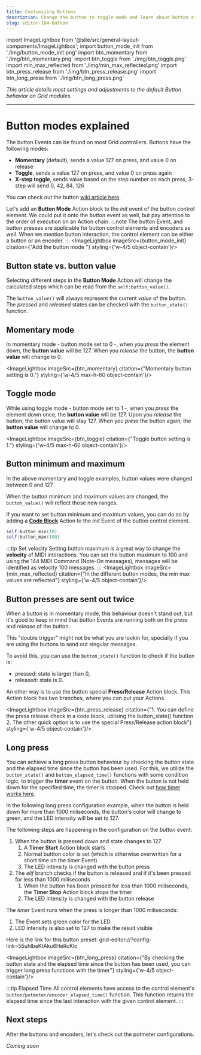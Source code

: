 ```yaml
---
title: Customizing Buttons
description: Change the button to toggle mode and learn about button states.
slug: editor-104-button
---
```


import ImageLightbox from '@site/src/general-layout-components/ImageLightbox';
import button_mode_init from './img/button_mode_init.png'
import btn_momentary from './img/btn_momentary.png'
import btn_toggle from './img/btn_toggle.png'
import min_max_reflected from './img/min_max_reflected.png'
import btn_press_release from './img/btn_press_release.png'
import btn_long_press from './img/btn_long_press.png'

*This article details most settings and adjustments to the default Button behavior on Grid modules.*

---

# Button modes explained

The button Events can be found on most Grid controllers. Buttons have the following modes:
- **Momentary** (default), sends a value 127 on press, and value 0 on release
- **Toggle**, sends a value 127 on press, and value 0 on press again
- **X-step toggle**, sends value based on the step number on each press, 3-step will send 0, 42, 84, 126

You can check out the button [wiki article here](/wiki/actions/element-settings/button-mode).

Let's add an **Button Mode** Action block to the *init* event of the button control element. We could put it onto the *button* event as well, but pay attention to the order of execution on an Action chain. 
:::note 
The button Event, and button presses are applicable for button control elements and encoders as well. When we mention button interaction, the control element can be either a button or an encoder.
:::
<ImageLightbox imageSrc={button_mode_init} citation={"Add the button mode "} styling={'w-4/5 object-contain'}/>

## Button state vs. button value

Selecting different steps in the **Button Mode** Action will change the calculated steps which can be read from the `self:button_value()`.

The `button_value()` will always represent the current *value* of the button. The *pressed* and *released* states can be checked with the `button_state()` function.

## Momentary mode

In momentary mode - button mode set to 0 -, when you *press* the element down, the **button value** will be 127. When you *release* the button, the **button value** will change to 0.

<ImageLightbox imageSrc={btn_momentary} citation={"Momentary button setting is 0."} styling={'w-4/5 max-h-60 object-contain'}/>

## Toggle mode

While using toggle mode - button mode set to 1 -, when you *press* the element down once, the **button value** will be 127. Upon you *release* the button, the button value will stay 127. When you *press* the button again, the **button value** will change to 0.

<ImageLightbox imageSrc={btn_toggle} citation={"Toggle button setting is 1."} styling={'w-4/5 max-h-60 object-contain'}/>

## Button minimum and maximum

In the above momentary and toggle examples, button values were changed between 0 and 127.

When the button minimum and maximum values are changed, the `button_value()` will reflect those new ranges.

If you want to set button minimum and maximum values, you can do so by adding a [**Code Block**](/wiki/actions/code/code-block) Action to the *init* Event of the button control element.

```lua
self:button_min(10)
self:button_max(100)
```

:::tip Set velocity
Setting button maximum is a great way to change the **velocity** of MIDI interactions. You can set the button maximum to 100 and using the 144 MIDI Command (Note-On messages), messages will be identified as velocity 100 messages.
:::
<ImageLightbox imageSrc={min_max_reflected} citation={"In the different button modes, the min max values are reflected"} styling={'w-4/5 object-contain'}/>

## Button presses are sent out twice

When a button is in momentary mode, this behaviour doesn't stand out, but it's good to keep in mind that button Events are running both on the *press* and *release* of the button.

This "double trigger" might not be what you are lookin for, specially if you are using the buttons to send out singular messages.

To avoid this, you can use the `button_state()` function to check if the button is:
- pressed: state is larger than 0,
- released: state is 0.

An other way is to use the button special **Press/Release** Action block. This Action block has two branches, where you can put your Actions.

<ImageLightbox imageSrc={btn_press_release} citation={"1. You can define the press release check in a code block, utilising the button_state() function<br/>2. The other quick option is to use the special Press/Release action block"} styling={'w-4/5 object-contain'}/>

## Long press

You can achieve a long press button behaviour by checking the button state and the elapsed time since the button has been used. For this, we utilize the `button_state()` and `button_elapsed_time()` functions with some condition logic, to trigger the **timer** event on the button. When the button is not held down for the specified time, the timer is stopped. Check out [how timer works here](/wiki/events/ui-events/timer-event).

In the following long press configuration example, when the button is held down for more than 1000 miliseconds, the button's color will change to green, and the LED intensity will be set to 127.

The following steps are happening in the configuration on the *button* event:
1. When the button is pressed down and state changes to 127
    1. A **Timer Start** Action block starts
    2. Normal buttton color is set (which is otherwise overwritten for a short time on the timer Event)
    3. The LED intensity is changed with the button press
2. The *elif* branch checks if the button is released and if it's been pressed for less than 1000 miliseconds
    1. When the button has been pressed for less than 1000 miliseconds, the **Timer Stop** Action block stops the timer
    2. The LED intensity is changed with the button release

The *timer* Event runs when the press is longer than 1000 miliseconds: 
1. The Event sets green color for the LED
2. LED intensity is also set to 127 to make the result visible

Here is the link for this button preset: grid-editor://?config-link=55uhlbeKtAku6HeRcKlo

<ImageLightbox imageSrc={btn_long_press} citation={"By checking the button state and the elapsed time since the button has been used, you can trigger long press functions with the timer"} styling={'w-4/5 object-contain'}/>

:::tip Elapsed Time
All control elements have access to the control element's `button/potmeter/encoder_elapsed_time()` function. This function returns the elapsed time since the last interaction with the given control element.
:::

## Next steps

After the buttons and encoders, let's check out the potmeter configurations.

*Coming soon*